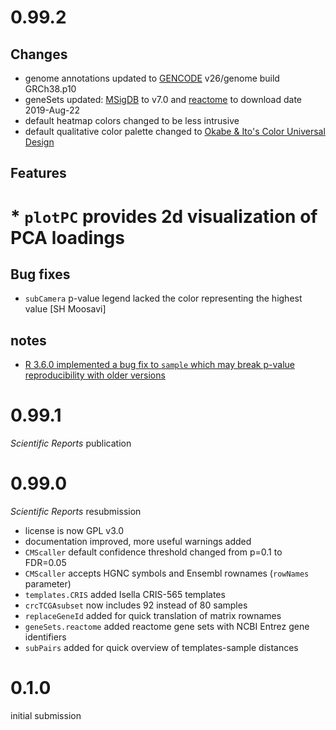 # 0.99.2 

## Changes

* genome annotations updated to [GENCODE](https://www.gencodegenes.org/) v26/genome build GRCh38.p10
* geneSets updated: [MSigDB](http://software.broadinstitute.org/gsea/index.jsp) to v7.0 and [reactome](https://reactome.org/) to download date 2019-Aug-22
* default heatmap colors changed to be less intrusive
* default qualitative color palette changed to [Okabe & Ito's Color Universal Design](http://jfly.iam.u-tokyo.ac.jp/color/)

## Features

# * `plotPC` provides 2d visualization of PCA loadings

## Bug fixes

* `subCamera` p-value legend lacked the color representing the highest value [SH Moosavi]

## notes

* [R 3.6.0 implemented a bug fix to `sample` which may break p-value reproducibility with older versions](https://cran.r-project.org/doc/manuals/r-release/NEWS.html)

# 0.99.1 

*Scientific Reports* publication

# 0.99.0 

*Scientific Reports* resubmission

* license is now GPL v3.0
* documentation improved, more useful warnings added
* `CMScaller` default confidence threshold changed from p=0.1 to FDR=0.05
* `CMScaller` accepts HGNC symbols and Ensembl rownames (`rowNames` parameter)
* `templates.CRIS` added Isella CRIS-565 templates
* `crcTCGAsubset` now includes 92 instead of 80 samples
* `replaceGeneId` added for quick translation of matrix rownames
* `geneSets.reactome` added reactome gene sets with NCBI Entrez gene identifiers
* `subPairs` added for quick overview of templates-sample distances

# 0.1.0 

initial submission
